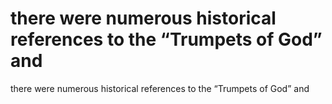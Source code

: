 # there were numerous historical references to the “Trumpets of God” and

there were numerous historical references to the “Trumpets of God” and